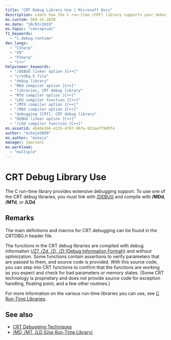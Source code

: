 ```yaml
---
title: "CRT Debug Library Use | Microsoft Docs"
description: Learn how the C run-time (CRT) library supports your debugging efforts, and what you must do to use the CRT debug libraries.
ms.custom: SEO-VS-2020
ms.date: "10/03/2019"
ms.topic: "conceptual"
f1_keywords:
  - "c.debug.runtime"
dev_langs:
  - "CSharp"
  - "VB"
  - "FSharp"
  - "C++"
helpviewer_keywords:
  - "/DEBUG linker option [C++]"
  - "crtdbg.h file"
  - "debug library"
  - "MDd compiler option [C++]"
  - "libraries, CRT debug library"
  - "MTd compiler option [C++]"
  - "LDd compiler function [C++]"
  - "/MTd compiler option [C++]"
  - "/MDd compiler option [C++]"
  - "debugging [CRT], CRT debug library"
  - "DEBUG linker option [C++]"
  - "/LDd compiler function [C++]"
ms.assetid: 464de16b-4215-4787-9bfa-921aaff9d9f4
author: "mikejo5000"
ms.author: "mikejo"
manager: jmartens
ms.workload:
  - "multiple"
---
```

# CRT Debug Library Use
The C run-time library provides extensive debugging support. To use one of the CRT debug libraries, you must link with [/DEBUG](/cpp/build/reference/debug-generate-debug-info) and compile with **/MDd**, **/MTd**, or **/LDd**.

## Remarks
 The main definitions and macros for CRT debugging can be found in the CRTDBG.h header file.

 The functions in the CRT debug libraries are compiled with debug information ([/Z7, /Zd, /Zi, /ZI (Debug Information Format)](/cpp/build/reference/z7-zi-zi-debug-information-format)) and without optimization. Some functions contain assertions to verify parameters that are passed to them, and source code is provided. With this source code, you can step into CRT functions to confirm that the functions are working as you expect and check for bad parameters or memory states. (Some CRT technology is proprietary and does not provide source code for exception handling, floating point, and a few other routines.)

 For more information on the various run-time libraries you can use, see [C Run-Time Libraries](/cpp/c-runtime-library/crt-library-features).

## See also

- [CRT Debugging Techniques](../debugger/crt-debugging-techniques.md)
- [/MD, /MT, /LD (Use Run-Time Library)](/cpp/build/reference/md-mt-ld-use-run-time-library)